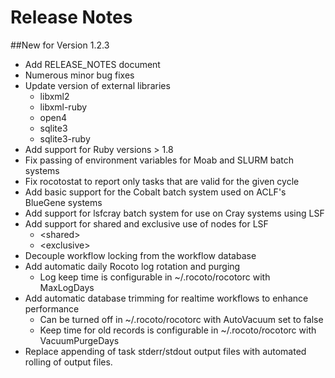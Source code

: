 # Release Notes

##New for Version 1.2.3

* Add RELEASE_NOTES document
* Numerous minor bug fixes
* Update version of external libraries
  * libxml2 
  * libxml-ruby
  * open4
  * sqlite3
  * sqlite3-ruby
* Add support for Ruby versions > 1.8
* Fix passing of environment variables for Moab and SLURM batch systems
* Fix rocotostat to report only tasks that are valid for the given cycle
* Add basic support for the Cobalt batch system used on ACLF's BlueGene systems
* Add support for lsfcray batch system for use on Cray systems using LSF
* Add support for shared and exclusive use of nodes for LSF
  * &lt;shared&gt;
  * &lt;exclusive&gt;
* Decouple workflow locking from the workflow database
* Add automatic daily Rocoto log rotation and purging
  * Log keep time is configurable in ~/.rocoto/rocotorc with MaxLogDays
* Add automatic database trimming for realtime workflows to enhance performance
  * Can be turned off in ~/.rocoto/rocotorc with AutoVacuum set to false
  * Keep time for old records is configurable in ~/.rocoto/rocotorc with VacuumPurgeDays
* Replace appending of task stderr/stdout output files with automated rolling of output files.
